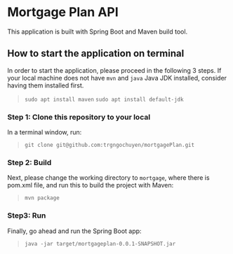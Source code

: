 # Mortgage Plan API

This application is built with Spring Boot and Maven build tool. 

## How to start the application on terminal

In order to start the application, please proceed in the following 3 steps. If your local machine does not have `mvn` and `java` Java JDK installed, consider having them installed first.
> `sudo apt install maven` 
> `sudo apt install default-jdk`

### Step 1: Clone this repository to your local 
In a terminal window, run:
> `git clone git@github.com:trgngochuyen/mortgagePlan.git`

### Step 2: Build 
Next, please change the working directory to `mortgage`, where there is pom.xml file, and run this to build the project with Maven:
> `mvn package`

### Step3: Run
Finally, go ahead and run the Spring Boot app:
> `java -jar target/mortgageplan-0.0.1-SNAPSHOT.jar`